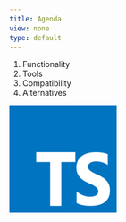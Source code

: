 ```yaml
---
title: Agenda
view: none
type: default
---
```


1. Functionality
2. Tools
3. Compatibility
4. Alternatives

![TypeScript logo](./logo.png)